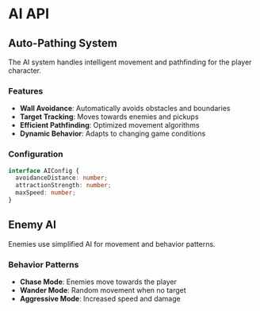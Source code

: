 # AI API

## Auto-Pathing System

The AI system handles intelligent movement and pathfinding for the player character.

### Features

- **Wall Avoidance**: Automatically avoids obstacles and boundaries
- **Target Tracking**: Moves towards enemies and pickups
- **Efficient Pathfinding**: Optimized movement algorithms
- **Dynamic Behavior**: Adapts to changing game conditions

### Configuration

```typescript
interface AIConfig {
  avoidanceDistance: number;
  attractionStrength: number;
  maxSpeed: number;
}
```

## Enemy AI

Enemies use simplified AI for movement and behavior patterns.

### Behavior Patterns

- **Chase Mode**: Enemies move towards the player
- **Wander Mode**: Random movement when no target
- **Aggressive Mode**: Increased speed and damage 